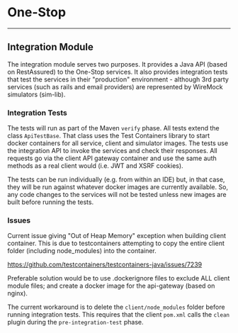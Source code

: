 
# One-Stop

---
## Integration Module
The integration module serves two purposes. It provides a Java API (based on RestAssured)
to the One-Stop services. It also provides integration tests that test the services
in their "production" environment - although 3rd party services (such as rails and email
providers) are represented by WireMock simulators (sim-lib).

### Integration Tests
The tests will run as part of the Maven `verify` phase. All tests extend the class `ApiTestBase`.
That class uses the Test Containers library to start docker containers for all service, client
and simulator images. The tests use the integration API to invoke the services and check their
responses. All requests go via the client API gateway container and use the same auth methods
as a real client would (i.e. JWT and XSRF cookies).

The tests can be run individually (e.g. from within an IDE) but, in that case, they will be run
against whatever docker images are currently available. So, any code changes to the services
will not be tested unless new images are built before running the tests.

### Issues
Current issue giving "Out of Heap Memory" exception when building client container.
This is due to testcontainers attempting to copy the entire client folder (including node_modules)
into the container.

https://github.com/testcontainers/testcontainers-java/issues/7239

Preferable solution would be to use .dockerignore files to exclude ALL client module files; and
create a docker image for the api-gateway (based on nginx).

The current workaround is to delete the `client/node_modules` folder before running integration tests.
This requires that the client `pom.xml` calls the `clean` plugin during the `pre-integration-test`
phase. 
